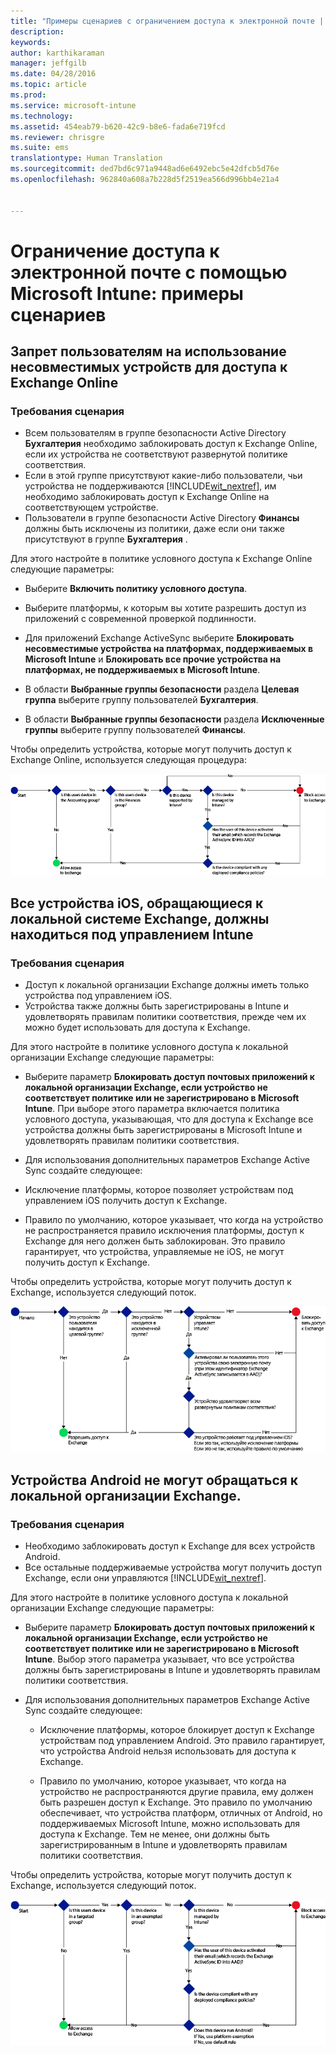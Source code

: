 ```yaml
---
title: "Примеры сценариев с ограничением доступа к электронной почте | Microsoft Intune"
description: 
keywords: 
author: karthikaraman
manager: jeffgilb
ms.date: 04/28/2016
ms.topic: article
ms.prod: 
ms.service: microsoft-intune
ms.technology: 
ms.assetid: 454eab79-b620-42c9-b8e6-fada6e719fcd
ms.reviewer: chrisgre
ms.suite: ems
translationtype: Human Translation
ms.sourcegitcommit: ded7bd6c971a9448ad6e6492ebc5e42dfcb5d76e
ms.openlocfilehash: 962840a608a7b228d5f2519ea566d996bb4e21a4


---
```


# Ограничение доступа к электронной почте с помощью Microsoft Intune: примеры сценариев

## Запрет пользователям на использование несовместимых устройств для доступа к Exchange Online
### Требования сценария
- Всем пользователям в группе безопасности Active Directory **Бухгалтерия** необходимо заблокировать доступ к Exchange Online, если их устройства не соответствуют развернутой политике соответствия.
- Если в этой группе присутствуют какие-либо пользователи, чьи устройства не поддерживаются [!INCLUDE[wit_nextref](../includes/wit_nextref_md.md)], им необходимо заблокировать доступ к Exchange Online на соответствующем устройстве.
- Пользователи в группе безопасности Active Directory **Финансы** должны быть исключены из политики, даже если они также присутствуют в группе **Бухгалтерия** .

Для этого настройте в политике условного доступа к Exchange Online следующие параметры:

-   Выберите **Включить политику условного доступа**.

- Выберите платформы, к которым вы хотите разрешить доступ из приложений с современной проверкой подлинности.
- Для приложений Exchange ActiveSync выберите **Блокировать несовместимые устройства на платформах, поддерживаемых в Microsoft Intune** и **Блокировать все прочие устройства на платформах, не поддерживаемых в Microsoft Intune**.
-   В области **Выбранные группы безопасности** раздела **Целевая группа** выберите группу пользователей **Бухгалтерия**.

-   В области **Выбранные группы безопасности** раздела **Исключенные группы** выберите группу пользователей **Финансы**.


Чтобы определить устройства, которые могут получить доступ к Exchange Online, используется следующая процедура:

![Процедура доступа к устройствам](./media/ConditionalAccess8-5.png)

## Все устройства iOS, обращающиеся к локальной системе Exchange, должны находиться под управлением Intune
### Требования сценария
- Доступ к локальной организации Exchange должны иметь только устройства под управлением iOS.
- Устройства также должны быть зарегистрированы в Intune и удовлетворять правилам политики соответствия, прежде чем их можно будет использовать для доступа к Exchange.

Для этого настройте в политике условного доступа к локальной организации Exchange следующие параметры:

-   Выберите параметр **Блокировать доступ почтовых приложений к локальной организации Exchange, если устройство не соответствует политике или не зарегистрировано в Microsoft Intune**. При выборе этого параметра включается политика условного доступа, указывающая, что для доступа к Exchange все устройства должны быть зарегистрированы в Microsoft Intune и удовлетворять правилам политики соответствия.

-   Для использования дополнительных параметров Exchange Active Sync создайте следующее:

  -   Исключение платформы, которое позволяет устройствам под управлением iOS получить доступ к Exchange.   

  -   Правило по умолчанию, которое указывает, что когда на устройство не распространяется правило исключения платформы, доступ к Exchange для него должен быть заблокирован. Это правило гарантирует, что устройства, управляемые не iOS, не могут получить доступ к Exchange.

Чтобы определить устройства, которые могут получить доступ к Exchange, используется следующий поток.

![Процедура доступа к устройствам](./media/ConditionalAccess8-3.png)

## Устройства Android не могут обращаться к локальной организации Exchange.
### Требования сценария
- Необходимо заблокировать доступ к Exchange для всех устройств Android.
- Все остальные поддерживаемые устройства могут получить доступ Exchange, если они управляются [!INCLUDE[wit_nextref](../includes/wit_nextref_md.md)].

Для этого настройте в политике условного доступа к локальной организации Exchange следующие параметры:

-   Выберите параметр **Блокировать доступ почтовых приложений к локальной организации Exchange, если устройство не соответствует политике или не зарегистрировано в Microsoft Intune**. Выбор этого параметра указывает, что все устройства должны быть зарегистрированы в Intune и удовлетворять правилам политики соответствия.

- Для использования дополнительных параметров Exchange Active Sync создайте следующее:
  -   Исключение платформы, которое блокирует доступ к Exchange устройствам под управлением Android. Это правило гарантирует, что устройства Android нельзя использовать для доступа к Exchange.

  -   Правило по умолчанию, которое указывает, что когда на устройство не распространяются другие правила, ему должен быть разрешен доступ к Exchange. Это правило по умолчанию обеспечивает, что устройства платформ, отличных от Android, но поддерживаемых Microsoft Intune, можно использовать для доступа к Exchange. Тем не менее, они должны быть зарегистрированным в Intune и удовлетворять правилам политики соответствия.

Чтобы определить устройства, которые могут получить доступ к Exchange, используется следующий поток.

![Процедура доступа к устройствам](./media/ConditionalAccess8-4.png)



<!--HONumber=Jun16_HO4-->


